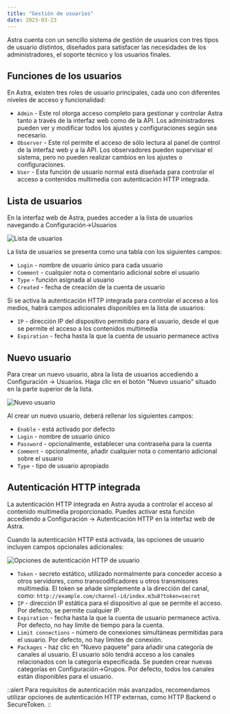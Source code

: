 ```yaml
---
title: "Gestión de usuarios"
date: 2023-03-23
---
```


Astra cuenta con un sencillo sistema de gestión de usuarios con tres tipos de usuario distintos, diseñados para satisfacer las necesidades de los administradores, el soporte técnico y los usuarios finales.

## Funciones de los usuarios[](https://help.cesbo.com/astra/admin-guide/settings/users#user-roles)

En Astra, existen tres roles de usuario principales, cada uno con diferentes niveles de acceso y funcionalidad:

- `Admin` - Este rol otorga acceso completo para gestionar y controlar Astra tanto a través de la interfaz web como de la API. Los administradores pueden ver y modificar todos los ajustes y configuraciones según sea necesario.
- `Observer` - Este rol permite el acceso de sólo lectura al panel de control de la interfaz web y a la API. Los observadores pueden supervisar el sistema, pero no pueden realizar cambios en los ajustes o configuraciones.
- `User` - Esta función de usuario normal está diseñada para controlar el acceso a contenidos multimedia con autenticación HTTP integrada.

## Lista de usuarios[](https://help.cesbo.com/astra/admin-guide/settings/users#user-list)

En la interfaz web de Astra, puedes acceder a la lista de usuarios navegando a Configuración->Usuarios

![Lista de usuarios](https://cdn.cesbo.com/help/astra/admin-guide/settings/users/users.png)

La lista de usuarios se presenta como una tabla con los siguientes campos:

- `Login` - nombre de usuario único para cada usuario
- `Comment` - cualquier nota o comentario adicional sobre el usuario
- `Type` - función asignada al usuario
- `Created` - fecha de creación de la cuenta de usuario

Si se activa la autenticación HTTP integrada para controlar el acceso a los medios, habrá campos adicionales disponibles en la lista de usuarios:

- `IP` - dirección IP del dispositivo permitido para el usuario, desde el que se permite el acceso a los contenidos multimedia
- `Expiration` - fecha hasta la que la cuenta de usuario permanece activa

## Nuevo usuario[](https://help.cesbo.com/astra/admin-guide/settings/users#new-user)

Para crear un nuevo usuario, abra la lista de usuarios accediendo a Configuración -> Usuarios. Haga clic en el botón "Nuevo usuario" situado en la parte superior de la lista.

![Nuevo usuario](https://cdn.cesbo.com/help/astra/admin-guide/settings/users/new-user.png)

Al crear un nuevo usuario, deberá rellenar los siguientes campos:

- `Enable` - está activado por defecto
- `Login` - nombre de usuario único
- `Password` - opcionalmente, establecer una contraseña para la cuenta
- `Comment` - opcionalmente, añadir cualquier nota o comentario adicional sobre el usuario
- `Type` - tipo de usuario apropiado

## Autenticación HTTP integrada[](https://help.cesbo.com/astra/admin-guide/settings/users#built-in-http-authentication)

La autenticación HTTP integrada en Astra ayuda a controlar el acceso al contenido multimedia proporcionado. Puedes activar esta función accediendo a Configuración -> Autenticación HTTP en la interfaz web de Astra.

Cuando la autenticación HTTP está activada, las opciones de usuario incluyen campos opcionales adicionales:

![Opciones de autenticación HTTP de usuario](https://cdn.cesbo.com/help/astra/admin-guide/settings/users/user-auth.png)

- `Token` - secreto estático, utilizado normalmente para conceder acceso a otros servidores, como transcodificadores u otros transmisores multimedia. El token se añade simplemente a la dirección del canal, como: `http://example.com/channel-id/index.m3u8?token=secret`
- `IP` - dirección IP estática para el dispositivo al que se permite el acceso. Por defecto, se permite cualquier IP.
- `Expiration` - fecha hasta la que la cuenta de usuario permanece activa. Por defecto, no hay límite de tiempo para la cuenta.
- `Limit connections` - número de conexiones simultáneas permitidas para el usuario. Por defecto, no hay límites de conexión.
- `Packages` - haz clic en "Nuevo paquete" para añadir una categoría de canales al usuario. El usuario sólo tendrá acceso a los canales relacionados con la categoría especificada. Se pueden crear nuevas categorías en Configuración->Grupos. Por defecto, todos los canales están disponibles para el usuario.

::alert
Para requisitos de autenticación más avanzados, recomendamos utilizar opciones de autenticación HTTP externas, como HTTP Backend o SecureToken.
::
